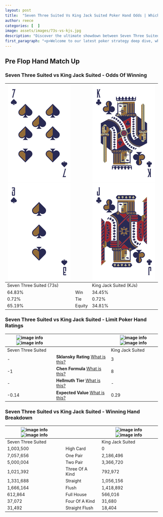 ```yaml
---
layout: post
title:  "Seven Three Suited Vs King Jack Suited Poker Hand Odds | Which Is The Better Hand In Poker? A Complete Guide"
author: reece
categories: [  ]
image: assets/images/73s-vs-kjs.jpg
description: "Discover the ultimate showdown between Seven Three Suited and King Jack Suited in poker! Uncover the odds, strategies, and scenarios where one hand triumphs over the other. Get ready to up your poker game with this thrilling analysis."
first_paragraph: "<p>Welcome to our latest poker strategy deep dive, where we're pitting two distinct hands against each other in a high-stakes showdown: Seven Three Suited vs King Jack Suited.</p><p>In the dynamic world of poker, every decision counts, and knowing which hand holds the upper hand is key to your success at the table.</p><p>In this article, we'll dissect these two hands, explore the scenarios where one dominates the other, and equip you with the knowledge to make strategic choices that can tip the odds in your favor.</p><p>Get ready to unravel the intriguing dynamics of these poker hands and elevate your game to new heights.</p>"
---
```




[comment]: # (sp0)

## Pre Flop Hand Match Up

<div class="table hand-ratings" markdown="1"> 



### Seven Three Suited vs King Jack Suited - Odds Of Winning


    
| ![image info](assets/images/hand1/7.png) ![image info](assets/images/hand1/3.png) |  | ![image info](assets/images/hand2/k.png) ![image info](assets/images/hand2/j.png) |
| -------- | -------- | -------- |
| Seven Three Suited (73s) |  | King Jack Suited (KJs) |
| 64.83% | Win | 34.45% |
| 0.72% | Tie | 0.72% |
| 65.19% | Equity | 34.81% |




[comment]: # (sp1)



### Seven Three Suited vs King Jack Suited - Limit Poker Hand Ratings


    
| ![image info](https://www.riverpairs.com/assets/images/hand1/7.png) ![image info](https://www.riverpairs.com/assets/images/hand1/3.png) |  | ![image info](https://www.riverpairs.com/assets/images/hand2/k.png) ![image info](https://www.riverpairs.com/assets/images/hand2/j.png) |
| -------- | -------- | -------- |
| Seven Three Suited |  | King Jack Suited |
| - | **Sklansky Rating** [What is this?](/sklansky-rating-explained) | 3 |
| -1 | **Chen Formula** [What is this?](/chen-formula-explained) | 8 |
| - | **Hellmuth Tier** [What is this?](/Hellmuth-tier-explained) | - |
| -0.14 | **Expected Value** [What is this?](/expected-value-explained) | 0.29 |




[comment]: # (sp2)



### Seven Three Suited vs King Jack Suited - Winning Hand Breakdown


    
| ![image info](https://www.riverpairs.com/assets/images/hand1/7.png) ![image info](https://www.riverpairs.com/assets/images/hand1/3.png) |  | ![image info](https://www.riverpairs.com/assets/images/hand2/k.png) ![image info](https://www.riverpairs.com/assets/images/hand2/j.png) |
| -------- | -------- | -------- |
| Seven Three Suited |  | King Jack Suited |
| 1,003,500 | High Card | 0 |
| 7,057,656 | One Pair | 2,186,496 |
| 5,000,004 | Two Pair | 3,366,720 |
| 1,021,392 | Three Of A Kind | 792,972 |
| 1,331,688 | Straight | 1,056,156 |
| 1,666,164 | Flush | 1,418,892 |
| 612,864 | Full House | 566,016 |
| 37,072 | Four Of A Kind | 31,680 |
| 31,492 | Straight Flush | 18,404 |




[comment]: # (sp3)



</div>

[comment]: # (sp4)



[comment]: # (sp5)

